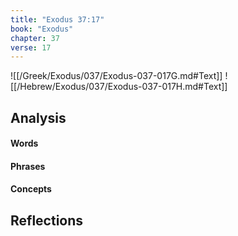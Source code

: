 ```yaml
---
title: "Exodus 37:17"
book: "Exodus"
chapter: 37
verse: 17
---
```

![[/Greek/Exodus/037/Exodus-037-017G.md#Text]]
![[/Hebrew/Exodus/037/Exodus-037-017H.md#Text]]

## Analysis

#### Words

#### Phrases

#### Concepts

## Reflections

